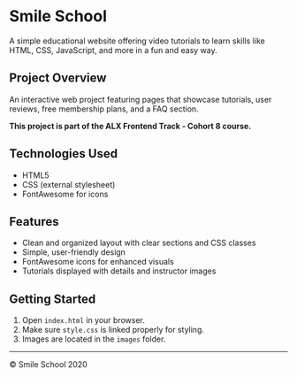 # Smile School

A simple educational website offering video tutorials to learn skills like HTML, CSS, JavaScript, and more in a fun and easy way.

## Project Overview
An interactive web project featuring pages that showcase tutorials, user reviews, free membership plans, and a FAQ section.

**This project is part of the ALX Frontend Track - Cohort 8 course.**

## Technologies Used
- HTML5
- CSS (external stylesheet)
- FontAwesome for icons

## Features
- Clean and organized layout with clear sections and CSS classes
- Simple, user-friendly design
- FontAwesome icons for enhanced visuals
- Tutorials displayed with details and instructor images

## Getting Started
1. Open `index.html` in your browser.
2. Make sure `style.css` is linked properly for styling.
3. Images are located in the `images` folder.

---

© Smile School 2020